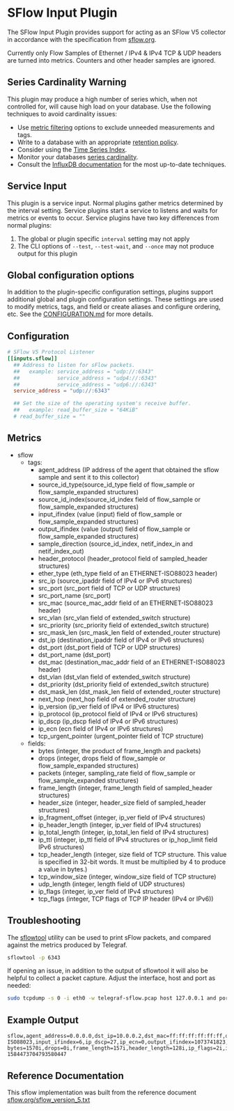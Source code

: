 # SFlow Input Plugin

The SFlow Input Plugin provides support for acting as an SFlow V5 collector in
accordance with the specification from [sflow.org](https://sflow.org/).

Currently only Flow Samples of Ethernet / IPv4 & IPv4 TCP & UDP headers are
turned into metrics.  Counters and other header samples are ignored.

## Series Cardinality Warning

This plugin may produce a high number of series which, when not controlled
for, will cause high load on your database. Use the following techniques to
avoid cardinality issues:

- Use [metric filtering][] options to exclude unneeded measurements and tags.
- Write to a database with an appropriate [retention policy][].
- Consider using the [Time Series Index][tsi].
- Monitor your databases [series cardinality][].
- Consult the [InfluxDB documentation][influx-docs] for the most up-to-date techniques.

## Service Input <!-- @/docs/includes/service_input.md -->

This plugin is a service input. Normal plugins gather metrics determined by the
interval setting. Service plugins start a service to listens and waits for
metrics or events to occur. Service plugins have two key differences from
normal plugins:

1. The global or plugin specific `interval` setting may not apply
2. The CLI options of `--test`, `--test-wait`, and `--once` may not produce
   output for this plugin

## Global configuration options <!-- @/docs/includes/plugin_config.md -->

In addition to the plugin-specific configuration settings, plugins support
additional global and plugin configuration settings. These settings are used to
modify metrics, tags, and field or create aliases and configure ordering, etc.
See the [CONFIGURATION.md][CONFIGURATION.md] for more details.

[CONFIGURATION.md]: ../../../docs/CONFIGURATION.md#plugins

## Configuration

```toml @sample.conf
# SFlow V5 Protocol Listener
[[inputs.sflow]]
  ## Address to listen for sFlow packets.
  ##   example: service_address = "udp://:6343"
  ##            service_address = "udp4://:6343"
  ##            service_address = "udp6://:6343"
  service_address = "udp://:6343"

  ## Set the size of the operating system's receive buffer.
  ##   example: read_buffer_size = "64KiB"
  # read_buffer_size = ""
```

## Metrics

- sflow
  - tags:
    - agent_address (IP address of the agent that obtained the sflow sample and sent it to this collector)
    - source_id_type(source_id_type field of flow_sample or flow_sample_expanded structures)
    - source_id_index(source_id_index field of flow_sample or flow_sample_expanded structures)
    - input_ifindex (value (input) field of flow_sample or flow_sample_expanded structures)
    - output_ifindex (value (output) field of flow_sample or flow_sample_expanded structures)
    - sample_direction (source_id_index, netif_index_in and netif_index_out)
    - header_protocol (header_protocol field of sampled_header structures)
    - ether_type (eth_type field of an ETHERNET-ISO88023 header)
    - src_ip (source_ipaddr field of IPv4 or IPv6 structures)
    - src_port (src_port field of TCP or UDP structures)
    - src_port_name (src_port)
    - src_mac (source_mac_addr field of an ETHERNET-ISO88023 header)
    - src_vlan (src_vlan field of extended_switch structure)
    - src_priority (src_priority field of extended_switch structure)
    - src_mask_len (src_mask_len field of extended_router structure)
    - dst_ip (destination_ipaddr field of IPv4 or IPv6 structures)
    - dst_port (dst_port field of TCP or UDP structures)
    - dst_port_name (dst_port)
    - dst_mac (destination_mac_addr field of an ETHERNET-ISO88023 header)
    - dst_vlan (dst_vlan field of extended_switch structure)
    - dst_priority (dst_priority field of extended_switch structure)
    - dst_mask_len (dst_mask_len field of extended_router structure)
    - next_hop (next_hop field of extended_router structure)
    - ip_version (ip_ver field of IPv4 or IPv6 structures)
    - ip_protocol (ip_protocol field of IPv4 or IPv6 structures)
    - ip_dscp (ip_dscp field of IPv4 or IPv6 structures)
    - ip_ecn (ecn field of IPv4 or IPv6 structures)
    - tcp_urgent_pointer (urgent_pointer field of TCP structure)
  - fields:
    - bytes (integer, the product of frame_length and packets)
    - drops (integer, drops field of flow_sample or flow_sample_expanded structures)
    - packets (integer, sampling_rate field of flow_sample or flow_sample_expanded structures)
    - frame_length (integer, frame_length field of sampled_header structures)
    - header_size (integer, header_size field of sampled_header structures)
    - ip_fragment_offset (integer, ip_ver field of IPv4 structures)
    - ip_header_length (integer, ip_ver field of IPv4 structures)
    - ip_total_length (integer, ip_total_len field of IPv4 structures)
    - ip_ttl (integer, ip_ttl field of IPv4 structures or ip_hop_limit field IPv6 structures)
    - tcp_header_length (integer, size field of TCP structure. This value is specified in 32-bit words. It must be multiplied by 4 to produce a value in bytes.)
    - tcp_window_size (integer, window_size field of TCP structure)
    - udp_length (integer, length field of UDP structures)
    - ip_flags (integer, ip_ver field of IPv4 structures)
    - tcp_flags (integer, TCP flags of TCP IP header (IPv4 or IPv6))

## Troubleshooting

The [sflowtool][] utility can be used to print sFlow packets, and compared
against the metrics produced by Telegraf.

```sh
sflowtool -p 6343
```

If opening an issue, in addition to the output of sflowtool it will also be
helpful to collect a packet capture.  Adjust the interface, host and port as
needed:

```sh
sudo tcpdump -s 0 -i eth0 -w telegraf-sflow.pcap host 127.0.0.1 and port 6343
```

[sflowtool]: https://github.com/sflow/sflowtool

## Example Output

```shell
sflow,agent_address=0.0.0.0,dst_ip=10.0.0.2,dst_mac=ff:ff:ff:ff:ff:ff,dst_port=40042,ether_type=IPv4,header_protocol=ETHERNET-ISO88023,input_ifindex=6,ip_dscp=27,ip_ecn=0,output_ifindex=1073741823,source_id_index=3,source_id_type=0,src_ip=10.0.0.1,src_mac=ff:ff:ff:ff:ff:ff,src_port=443 bytes=1570i,drops=0i,frame_length=157i,header_length=128i,ip_flags=2i,ip_fragment_offset=0i,ip_total_length=139i,ip_ttl=42i,sampling_rate=10i,tcp_header_length=0i,tcp_urgent_pointer=0i,tcp_window_size=14i 1584473704793580447
```

## Reference Documentation

This sflow implementation was built from the reference document
[sflow.org/sflow_version_5.txt][sflow_version_5]

[metric filtering]: https://github.com/influxdata/telegraf/blob/master/docs/CONFIGURATION.md#metric-filtering
[retention policy]: https://docs.influxdata.com/influxdb/latest/guides/downsampling_and_retention/
[tsi]: https://docs.influxdata.com/influxdb/latest/concepts/time-series-index/
[series cardinality]: https://docs.influxdata.com/influxdb/latest/query_language/spec/#show-cardinality
[influx-docs]: https://docs.influxdata.com/influxdb/latest/
[sflow_version_5]: https://sflow.org/sflow_version_5.txt
